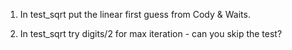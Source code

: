 1.  In test_sqrt put the linear first guess from Cody & Waits.

2.  In test_sqrt try digits/2 for max iteration - can you skip the test?
